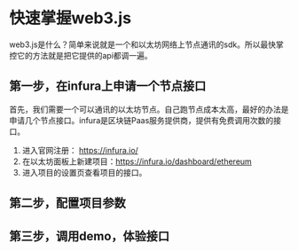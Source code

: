 # 快速掌握web3.js
web3.js是什么？简单来说就是一个和以太坊网络上节点通讯的sdk。所以最快掌控它的方法就是把它提供的api都调一遍。

## 第一步，在infura上申请一个节点接口
首先，我们需要一个可以通讯的以太坊节点。自己跑节点成本太高，最好的办法是申请几个节点接口。infura是区块链Paas服务提供商，提供有免费调用次数的接口。  
1. 进入官网注册： https://infura.io/
2. 在以太坊面板上新建项目：https://infura.io/dashboard/ethereum
3. 进入项目的设置页查看项目的接口。

## 第二步，配置项目参数

## 第三步，调用demo，体验接口